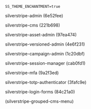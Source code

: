 ```
SS_THEME_ENCHANTMENT=true
```

silverstripe-admin (6e52fee) 

silverstripe-cms (221b698)

silverstripe-asset-admin (97ea474)

silverstripe-versioned-admin (4e6f231)

silverstripe-campaign-admin (1c20dbf)

silverstripe-session-manager (cab0fd1)

silverstripe-mfa (9a2f3ed)

silverstripe-totp-authenticator (3fafc9e)

silverstripe-login-forms (84c21a0)


(silverstripe-grouped-cms-menu)
